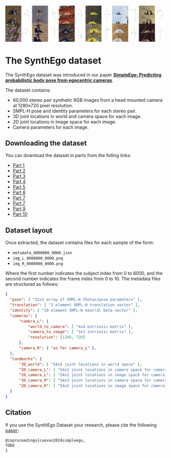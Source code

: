 ![alt text](docs/img/dataset_samples.jpg)

# The SynthEgo dataset

The SynthEgo dataset was introduced in our paper [**SimpleEgo: Predicting probabilistic body pose from egocentric cameras**](https://microsoft.github.io/SimpleEgo/).

The dataset contains:
- 60,000 stereo pair synthetic RGB images from a head mounted camera at 1280x720 pixel resolution.
- SMPL-H pose and identity parameters for each stereo pair.
- 3D joint locations in world and camera space for each image.
- 2D joint locations in image space for each image.
- Camera parameters for each image.

## Downloading the dataset

You can download the dataset in parts from the folling links:
- [Part 1]()
- [Part 2]()
- [Part 3]()
- [Part 4]()
- [Part 5]()
- [Part 6]()
- [Part 7]()
- [Part 7]()
- [Part 9]()
- [Part 10]()

## Dataset layout

Once extracted, the dataset contains files for each sample of the form:
- `metadata_0000000_0000.json`
- `img_L_0000000_0000.png`
- `img_R_0000000_0000.png`

Where the first number indicates the subject index from 0 to 6000, and the second number indicates the frame index from 0 to 10.
The metadata files are structured as follows:

```json
{
  "pose": [ "52x3 array of SMPL-H thetas/pose parameters" ],
  "translation": [ "3 element SMPL-H translation vector" ],
  "identity": [ "10 element SMPL-H neutral beta vector" ],
  "cameras": {
      "camera_L": {
          "world_to_camera": [ "4x4 extrinsic matrix" ],
          "camera_to_image": [ "3x3 intrinsic matrix" ],
          "resolution": [1280, 720]
      },
      "camera_R": { "as for camera_L" },
  },
  "landmarks": {
      "3D_world": [ "54x3 joint locations in world space" ],
      "3D_camera_L": [ "54x3 joint locations in camera space for camera_L" ],
      "2D_camera_L": [ "54x2 joint locations in image space for camera_L" ],
      "3D_camera_R": [ "54x3 joint locations in camera space for camera_R" ],
      "2D_camera_R": [ "54x2 joint locations in image space for camera_R" ],
  }
}
```

## Citation

If you use the SynthEgo Dataset your research, please cite the following [paper](TODO):

```
@inproceedings{cuevas2024simpleego,
TODO
}
```

